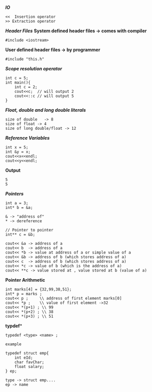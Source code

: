 
***IO***
```
<<  Insertion operator
>> Extraction operator
```

***Header Files***
**System defined header files -> comes with compiler**

 ```
 #include <iostream>
```

**User defined header files -> by programmer**
 ```
 #include "this.h"
```

***Scope resolution operator***

```
int c = 5;
int main(){
	int c = 2;
	cout<<c;  // will output 2
	cout<<::c // will output 5
}
```

***Float, double and long double literals***
```
size of double   -> 8
size of float -> 4
size of long double/float -> 12
```

***Reference Variables***
```
int x = 5;
int &y = x;
cout<<x<<endl;
cout<<y<<endl;
```

**Output**
```
5
5
```

***Pointers***
```
int a = 3;
int* b = &a;

& -> "address of"
* -> dereference

// Pointer to pointer
int** c = &b;

cout<< &a -> address of a
cout<< b  -> address of a
cout<< *b -> value at address of a or simple value of a
cout<< &b -> address of b (which stores address of a)
cout<< c  -> address of b (which stores address of a)
cout<< *c -> value of b (which is the address of a)
cout<< **c -> value stored at , value stored at b (value of a) 
```

**Pointer Arithmetic**
```
int marks[4] = {32,99,38,51};
int* p = marks ;
cout<< p ;     \\ address of first element marks[0]
cout<< *p ;    \\ value of first element ->32
cout<< *(p+1) ; \\ 99
cout<< *(p+2) ; \\ 38
cout<< *(p+3) ; \\ 51
```

**typdef***
```
typedef <type> <name> ; 

example

typedef struct emp{
	int eId;
	char favChar;
	float salary;
} ep;

type -> struct emp....
ep -> name
```
